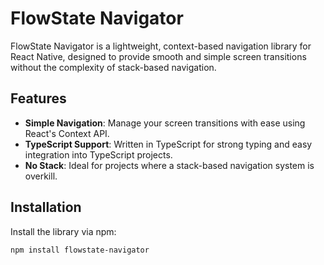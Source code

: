 # FlowState Navigator

FlowState Navigator is a lightweight, context-based navigation library for React Native, designed to provide smooth and simple screen transitions without the complexity of stack-based navigation.

## Features

- **Simple Navigation**: Manage your screen transitions with ease using React's Context API.
- **TypeScript Support**: Written in TypeScript for strong typing and easy integration into TypeScript projects.
- **No Stack**: Ideal for projects where a stack-based navigation system is overkill.

## Installation

Install the library via npm:

```bash
npm install flowstate-navigator
